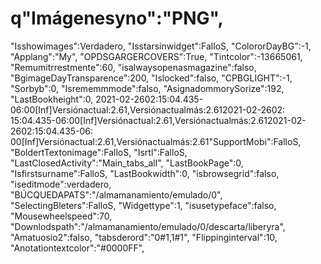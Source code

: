 # q"Imágenesyno":"PNG",
"Isshowimages":Verdadero,
"Isstarsinwidget":FalloS,
"ColororDayBG":-1,
"Applang":"My",
"OPDSGARGERCOVERS":True,
"Tintcolor":-13665061,
"Remumitrrestmente":60,
"isalwaysopenasmagazine":falso,
"BgimageDayTransparence":200,
"Islocked":falso,
"CPBGLIGHT":-1,
"Sorbyb":0,
"Isrememmmode":falso,
"AsignadommorySorize":192,
"LastBookheight":0,
2021-02-2602:15:04.435-06:00[Inf]Versiónactual:2.61,Versiónactualmás:2.612021-02-2602:
15:04.435-06:00[Inf]Versiónactual:2.61,Versiónactualmás:2.612021-02-2602:15:04.435-06:
00[Inf]Versiónactual:2.61,Versiónactualmás:2.61"SupportMobi":FalloS,
"BoldertTextonimage":FalloS,
"Isrtl":FalloS,
"LastClosedActivity":"Main_tabs_all",
"LastBookPage":0,
"Isfirstsurname":FalloS,
"LastBookwidth":0,
"isbrowsegrid":falso,
"iseditmode":verdadero,
"BÚCQUEDAPATS":"\/almamanamiento\/emulado\/0",
"SelectingBleters":FalloS,
"Widgettype":1,
"isusetypeface":falso,
"Mousewheelspeed":70,
"Downlodspath":"\/almamanamiento\/emulado\/0\/descarta\/liberyra",
"Amatuosio2":falso,
"tabsderord":"0#1,1#1",
"Flippinginterval":10,
"Anotationtextcolor":"#0000FF", 
